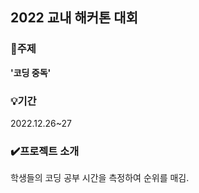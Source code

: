 ## 2022 교내 해커톤 대회

### 📌주제
__'코딩 중독'__
### 💡기간
2022.12.26~27
### ✔️프로젝트 소개
학생들의 코딩 공부 시간을 측정하여 순위를 매김.

